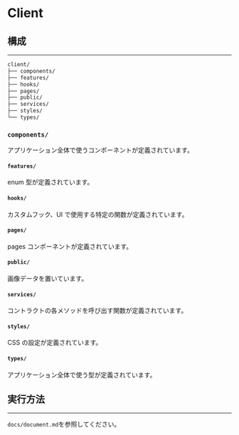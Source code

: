 # Client

## 構成

---

```bash
client/
├── components/
├── features/
├── hooks/
├── pages/
├── public/
├── services/
├── styles/
└── types/
```

### `components/`

アプリケーション全体で使うコンポーネントが定義されています。

#### `features/`

enum 型が定義されています。

#### `hooks/`

カスタムフック、UI で使用する特定の関数が定義されています。

#### `pages/`

pages コンポーネントが定義されています。

#### `public/`

画像データを置いています。

#### `services/`

コントラクトの各メソッドを呼び出す関数が定義されています。

#### `styles/`

CSS の設定が定義されています。

#### `types/`

アプリケーション全体で使う型が定義されています。

## 実行方法

---

`docs/document.md`を参照してください。
